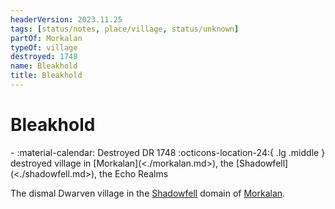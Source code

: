 ```yaml
---
headerVersion: 2023.11.25
tags: [status/notes, place/village, status/unknown]
partOf: Morkalan
typeOf: village
destroyed: 1748
name: Bleakhold
title: Bleakhold
---
```

# Bleakhold
<div class="grid cards ext-narrow-margin ext-one-column" markdown>
-  
   :material-calendar: Destroyed DR 1748  
    :octicons-location-24:{ .lg .middle } destroyed village in [Morkalan](<./morkalan.md>), the [Shadowfell](<./shadowfell.md>), the Echo Realms  
</div>


The dismal Dwarven village in the [Shadowfell](<./shadowfell.md>) domain of [Morkalan](<./morkalan.md>). 